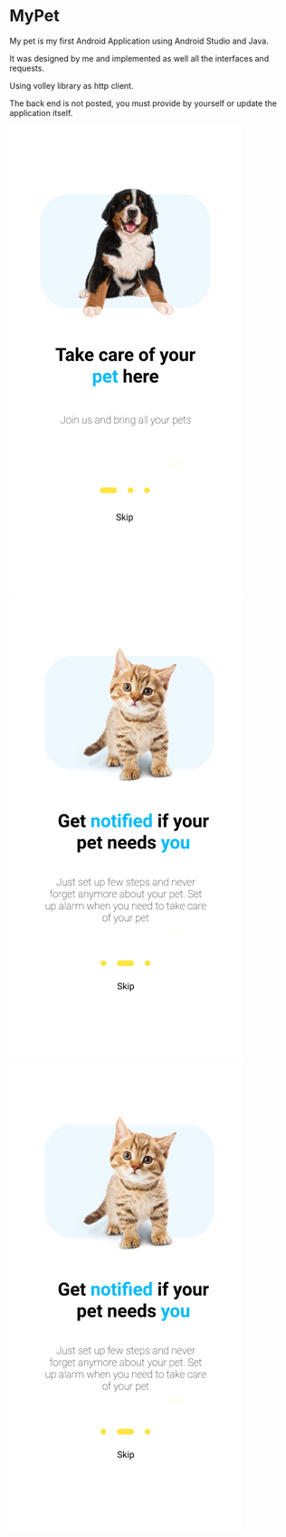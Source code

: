 # MyPet

My pet is my first Android Application using Android Studio and Java.

It was designed by me and implemented as well all the interfaces and requests.

Using volley library as http client.

The back end is not posted, you must provide by yourself or update the application itself.

![Screenshot](apresentation_1.jpg)
![Screenshot](apresentation_2.jpg)
![Screenshot](apresentation_2.jpg)
